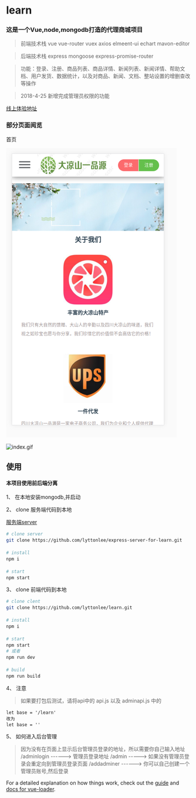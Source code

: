 # learn

### 这是一个Vue,node,mongodb打造的代理商城项目

>前端技术栈 vue vue-router vuex axios elmeent-ui echart mavon-editor

>后端技术栈 express mongoose express-promise-router

>功能：登录、注册、商品列表、商品详情、新闻列表、新闻详情、帮助文档、用户发货、数据统计，以及对商品、新闻、文档、整站设置的增删查改等操作

> 2018-4-25 新增完成管理员权限的功能

[线上体验地址](http://193.112.196.222:8088)

### 部分页面阅览

首页

![image](https://github.com/lyttonlee/pic/blob/master/1.png?raw=true)

![index.gif](https://github.com/lyttonlee/pic/blob/master/index.gif?raw=true)

## 使用
#### 本项目使用前后端分离
1、 在本地安装mongodb,并启动

2、 clone 服务端代码到本地

[服务端server](https://github.com/lyttonlee/express-server-for-learn.git)

``` bash
# clone server
git clone https://github.com/lyttonlee/express-server-for-learn.git

# install
npm i

# start
npm start
```
3、 clone 前端代码到本地

``` bash
# clone clent
git clone https://github.com/lyttonlee/learn.git

# install
npm i

# start
npm start
# 或者
npm run dev

# build
npm run build
```

4、 注意

> 如果要打包后测试，请将api中的 api.js 以及 adminapi.js 中的


```
let base = '/learn'
改为
let base = ''
```
5、 如何进入后台管理

> 因为没有在页面上显示后台管理员登录的地址，所以需要你自己输入地址
/adminlogin ------> 管理员登录地址
/admin -----> 如果没有管理员登录会重定向到管理员登录页面
/addadminer  ------> 你可以自己创建一个管理员账号,然后登录




For a detailed explanation on how things work, check out the [guide](http://vuejs-templates.github.io/webpack/) and [docs for vue-loader](http://vuejs.github.io/vue-loader).
